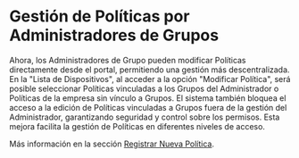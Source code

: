 # Gestión de Políticas por Administradores de Grupos

Ahora, los Administradores de Grupo pueden modificar Políticas directamente desde el portal, permitiendo una gestión más descentralizada. En la "Lista de Dispositivos", al acceder a la opción "Modificar Política", será posible seleccionar Políticas vinculadas a los Grupos del Administrador o Políticas de la empresa sin vínculo a Grupos. El sistema también bloquea el acceso a la edición de Políticas vinculadas a Grupos fuera de la gestión del Administrador, garantizando seguridad y control sobre los permisos. Esta mejora facilita la gestión de Políticas en diferentes niveles de acceso.

Más información en la sección [Registrar Nueva Política](../../portal/configuracion/registrar-nueva-politica.md).
